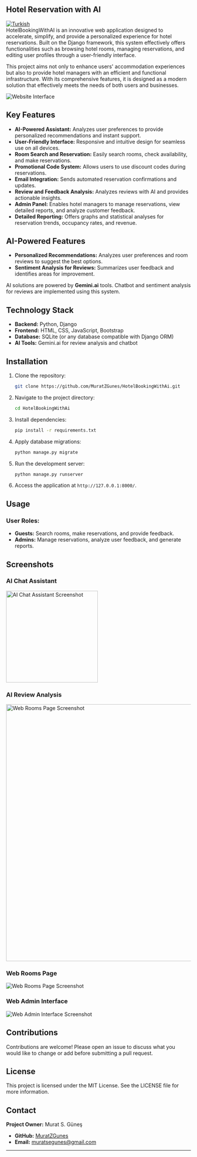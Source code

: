 ## Hotel Reservation with AI
[![Turkish](https://img.shields.io/badge/Dil-Türkçe-blue)](https://github.com/MuratZGunes/AI-Hotel-Booking-With-Django/blob/main/README_TR.md)  
HotelBookingWithAI is an innovative web application designed to accelerate, simplify, and provide a personalized experience for hotel reservations. Built on the Django framework, this system effectively offers functionalities such as browsing hotel rooms, managing reservations, and editing user profiles through a user-friendly interface.

This project aims not only to enhance users' accommodation experiences but also to provide hotel managers with an efficient and functional infrastructure. With its comprehensive features, it is designed as a modern solution that effectively meets the needs of both users and businesses.

![Website Interface](https://github.com/user-attachments/assets/14441e35-f6fd-4fa2-b74b-5c1306eed466)

## Key Features

- **AI-Powered Assistant:** Analyzes user preferences to provide personalized recommendations and instant support.
- **User-Friendly Interface:** Responsive and intuitive design for seamless use on all devices.
- **Room Search and Reservation:** Easily search rooms, check availability, and make reservations.
- **Promotional Code System:** Allows users to use discount codes during reservations.
- **Email Integration:** Sends automated reservation confirmations and updates.
- **Review and Feedback Analysis:** Analyzes reviews with AI and provides actionable insights.
- **Admin Panel:** Enables hotel managers to manage reservations, view detailed reports, and analyze customer feedback.
- **Detailed Reporting:** Offers graphs and statistical analyses for reservation trends, occupancy rates, and revenue.

## AI-Powered Features

- **Personalized Recommendations:** Analyzes user preferences and room reviews to suggest the best options.
- **Sentiment Analysis for Reviews:** Summarizes user feedback and identifies areas for improvement.

AI solutions are powered by **Gemini.ai** tools. Chatbot and sentiment analysis for reviews are implemented using this system.

## Technology Stack

- **Backend:** Python, Django
- **Frontend:** HTML, CSS, JavaScript, Bootstrap
- **Database:** SQLite (or any database compatible with Django ORM)
- **AI Tools:** Gemini.ai for review analysis and chatbot

## Installation

1. Clone the repository:
   ```bash
   git clone https://github.com/MuratZGunes/HotelBookingWithAi.git
   ```
2. Navigate to the project directory:
   ```bash
   cd HotelBookingWithAi
   ```
3. Install dependencies:
   ```bash
   pip install -r requirements.txt
   ```
4. Apply database migrations:
   ```bash
   python manage.py migrate
   ```
5. Run the development server:
   ```bash
   python manage.py runserver
   ```
6. Access the application at `http://127.0.0.1:8000/`.

## Usage

### User Roles:
- **Guests:** Search rooms, make reservations, and provide feedback.
- **Admins:** Manage reservations, analyze user feedback, and generate reports.

## Screenshots

### AI Chat Assistant
<img src="https://github.com/user-attachments/assets/4d2a7ea8-a1f0-40a8-b41d-75a9c5a52311" alt="AI Chat Assistant Screenshot" width="250"/>

### AI Review Analysis
<img src="https://github.com/user-attachments/assets/2cecabe8-83a2-4b7a-a179-9bb8beca55a5" alt="Web Rooms Page Screenshot" width="700"/>

### Web Rooms Page
![Web Rooms Page Screenshot](https://github.com/user-attachments/assets/dcc2d37b-7228-41f3-8f94-ce8d770cb60c)

### Web Admin Interface
![Web Admin Interface Screenshot](https://github.com/user-attachments/assets/37dea45f-b76b-4f98-bd50-b692d3bd5ea1)

## Contributions

Contributions are welcome! Please open an issue to discuss what you would like to change or add before submitting a pull request.

## License

This project is licensed under the MIT License. See the LICENSE file for more information.

## Contact
**Project Owner:** Murat S. Güneş  
- **GitHub:** [MuratZGunes](https://github.com/MuratZGunes)  
- **Email:** muratsegunes@gmail.com

---
